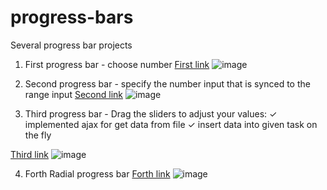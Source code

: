 # progress-bars
Several progress bar projects


1. First progress bar - choose number 
[First link](https://kseniiamarkiv.github.io/progress-bars/01_first)
![image](https://kseniiamarkiv.github.io/progress-bars/first.jpg)

2. Second progress bar - specify the number input that is synced to the range input
[Second link](https://kseniiamarkiv.github.io/progress-bars/02_second)
![image](https://kseniiamarkiv.github.io/progress-bars/second.jpg)

3. Third progress bar - Drag the sliders to adjust your values:
<span>&#10003;  </span>implemented ajax for get data from file
<span>&#10003;  </span>insert data into given task on the fly

[Third link](https://kseniiamarkiv.github.io/progress-bars/03_third)
![image](https://kseniiamarkiv.github.io/progress-bars/third.jpg)


4. Forth Radial progress bar
[Forth link](https://kseniiamarkiv.github.io/progress-bars/04_forth)
![image](https://kseniiamarkiv.github.io/progress-bars/forth.jpg)

